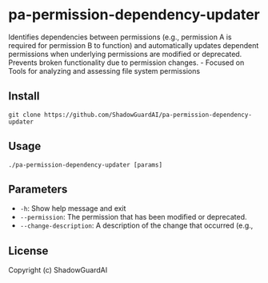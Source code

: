 # pa-permission-dependency-updater
Identifies dependencies between permissions (e.g., permission A is required for permission B to function) and automatically updates dependent permissions when underlying permissions are modified or deprecated. Prevents broken functionality due to permission changes. - Focused on Tools for analyzing and assessing file system permissions

## Install
`git clone https://github.com/ShadowGuardAI/pa-permission-dependency-updater`

## Usage
`./pa-permission-dependency-updater [params]`

## Parameters
- `-h`: Show help message and exit
- `--permission`: The permission that has been modified or deprecated.
- `--change-description`: A description of the change that occurred (e.g., 

## License
Copyright (c) ShadowGuardAI
